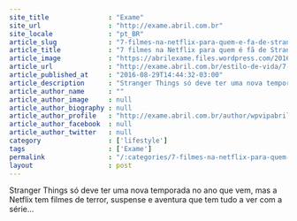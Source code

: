 ```yaml
---
site_title               : "Exame"
site_url                 : "http://exame.abril.com.br"
site_locale              : "pt_BR"
article_slug             : "7-filmes-na-netflix-para-quem-e-fa-de-stranger-things"
article_title            : "7 filmes na Netflix para quem é fã de Stranger Things"
article_image            : "https://abrilexame.files.wordpress.com/2016/09/size_960_16_9_stranger-things1.jpg?quality=70&strip=all&w=960"
article_url              : "http://exame.abril.com.br/estilo-de-vida/7-filmes-na-netflix-para-quem-e-fa-de-stranger-things/"
article_published_at     : "2016-08-29T14:44:32-03:00"
article_description      : "Stranger Things só deve ter uma nova temporada no ano que vem, mas a Netflix tem filmes de terror, suspense e aventura que tem tudo a ver com a série..."
article_author_name      : ""
article_author_image     : null
article_author_biography : null
article_author_profile   : "http://exame.abril.com.br/author/wpvipabril/"
article_author_facebook  : null
article_author_twitter   : null
category                 : ['lifestyle']
tags                     : ['Exame']
permalink                : "/:categories/7-filmes-na-netflix-para-quem-e-fa-de-stranger-things/"
layout                   : post
---
```


Stranger Things só deve ter uma nova temporada no ano que vem, mas a Netflix tem filmes de terror, suspense e aventura que tem tudo a ver com a série...
